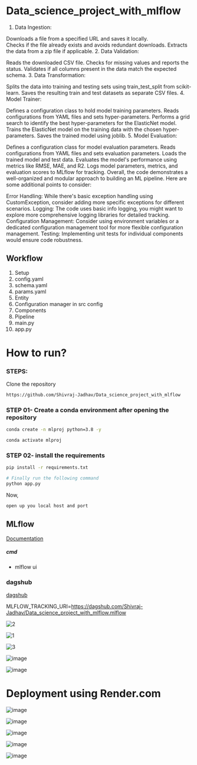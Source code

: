 # Data_science_project_with_mlflow
1. Data Ingestion:

Downloads a file from a specified URL and saves it locally.</br>
Checks if the file already exists and avoids redundant downloads.
Extracts the data from a zip file if applicable.
2. Data Validation:

Reads the downloaded CSV file.
Checks for missing values and reports the status.
Validates if all columns present in the data match the expected schema.
3. Data Transformation:

Splits the data into training and testing sets using train_test_split from scikit-learn.
Saves the resulting train and test datasets as separate CSV files.
4. Model Trainer:

Defines a configuration class to hold model training parameters.
Reads configurations from YAML files and sets hyper-parameters.
Performs a grid search to identify the best hyper-parameters for the ElasticNet model.
Trains the ElasticNet model on the training data with the chosen hyper-parameters.
Saves the trained model using joblib.
5. Model Evaluation:

Defines a configuration class for model evaluation parameters.
Reads configurations from YAML files and sets evaluation parameters.
Loads the trained model and test data.
Evaluates the model's performance using metrics like RMSE, MAE, and R2.
Logs model parameters, metrics, and evaluation scores to MLflow for tracking.
Overall, the code demonstrates a well-organized and modular approach to building an ML pipeline. Here are some additional points to consider:

Error Handling: While there's basic exception handling using CustomException, consider adding more specific exceptions for different scenarios.
Logging: The code uses basic info logging, you might want to explore more comprehensive logging libraries for detailed tracking.
Configuration Management: Consider using environment variables or a dedicated configuration management tool for more flexible configuration management.
Testing: Implementing unit tests for individual components would ensure code robustness.


## Workflow

1. Setup 
2. config.yaml
3. schema.yaml
4. params.yaml
5. Entity
6. Configuration manager in src config
7. Components
8. Pipeline
9. main.py
10. app.py



# How to run?
### STEPS:

Clone the repository

```bash
https://github.com/Shivraj-Jadhav/Data_science_project_with_mlflow
```
### STEP 01- Create a conda environment after opening the repository

```bash
conda create -n mlproj python=3.8 -y
```

```bash
conda activate mlproj
```


### STEP 02- install the requirements
```bash
pip install -r requirements.txt
```


```bash
# Finally run the following command
python app.py
```

Now,
```bash
open up you local host and port
```



## MLflow

[Documentation](https://mlflow.org/docs/latest/index.html)


##### cmd
- mlflow ui

### dagshub
[dagshub](https://dagshub.com/)


MLFLOW_TRACKING_URI=https://dagshub.com/Shivraj-Jadhav/Data_science_project_with_mlflow.mlflow

![2](https://github.com/user-attachments/assets/496ae69a-1efe-42dc-b587-da7016abad1a)

![1](https://github.com/user-attachments/assets/21d0bd17-1af2-4659-ade3-90f499de3f16)

![3](https://github.com/user-attachments/assets/71c465c7-6a31-4ada-88f6-bac118f58932)

![image](https://github.com/user-attachments/assets/08393099-59b3-46ec-9023-80d8d6aa8269)

![image](https://github.com/user-attachments/assets/11f882a8-ab90-4a5d-a6e0-7d2af63725c2)


# Deployment using Render.com

![image](https://github.com/user-attachments/assets/069b215c-a58a-4f38-9d98-965531fda60b)

![image](https://github.com/user-attachments/assets/7ec122a4-d7c6-46c9-a168-9f14101044cb)

![image](https://github.com/user-attachments/assets/997da9ee-457c-4fc3-a403-828e8f05c7a2)

![image](https://github.com/user-attachments/assets/cea9a438-2b38-4523-840a-d004c3a22bec)

![image](https://github.com/user-attachments/assets/153bc29d-9cd5-4681-9348-71166978044e)




